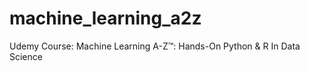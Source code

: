 # machine_learning_a2z
Udemy Course: Machine Learning A-Z™: Hands-On Python &amp; R In Data Science
